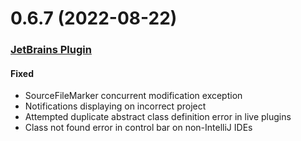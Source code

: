 # 0.6.7 (2022-08-22)

### [JetBrains Plugin](https://github.com/sourceplusplus/interface-jetbrains)

#### Fixed
- SourceFileMarker concurrent modification exception
- Notifications displaying on incorrect project
- Attempted duplicate abstract class definition error in live plugins
- Class not found error in control bar on non-IntelliJ IDEs
